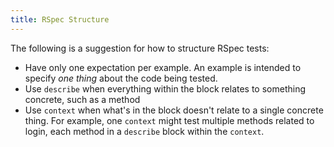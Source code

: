 ```yaml
---
title: RSpec Structure
---
```


The following is a suggestion for how to structure RSpec tests:

* Have only one expectation per example. An example is intended to specify *one thing* about the code being tested.
* Use `describe` when everything within the block relates to something concrete, such as a method
* Use `context` when what's in the block doesn't relate to a single concrete thing. For example, one `context` might test multiple methods related to login, each method in a `describe` block within the `context`.